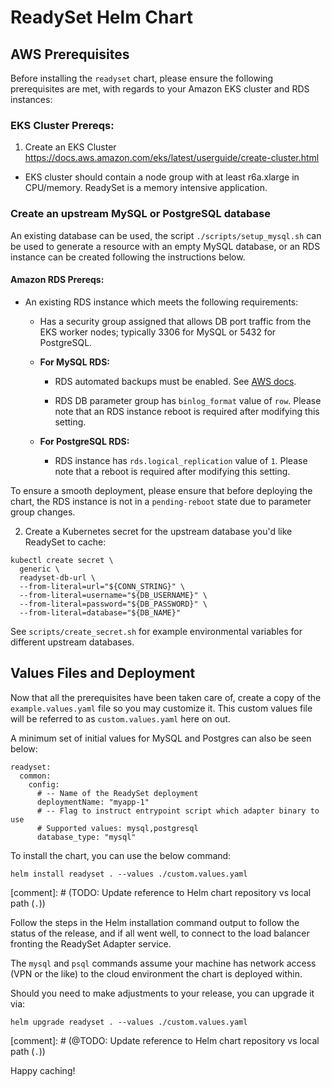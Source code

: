 # ReadySet Helm Chart

## AWS Prerequisites
Before installing the `readyset` chart, please ensure the following
prerequisites are met, with regards to your Amazon EKS cluster and RDS
instances:

### **EKS Cluster Prereqs:**

1. Create an EKS Cluster
https://docs.aws.amazon.com/eks/latest/userguide/create-cluster.html

* EKS cluster should contain a node group with at least r6a.xlarge in
  CPU/memory. ReadySet is a memory intensive application.

### Create an upstream MySQL or PostgreSQL database

An existing database can be used, the script `./scripts/setup_mysql.sh` can be
used to generate a resource with an empty MySQL database, or an RDS instance
can be created following the instructions below.

#### **Amazon RDS Prereqs:**

* An existing RDS instance which meets the following requirements:

  * Has a security group assigned that allows DB port traffic from the EKS
    worker nodes; typically 3306 for MySQL or 5432 for PostgreSQL.

  * **For MySQL RDS:**

    - RDS automated backups must be enabled. See [AWS docs](https://docs.aws.amazon.com/AmazonRDS/latest/UserGuide/USER_WorkingWithAutomatedBackups.html#USER_WorkingWithAutomatedBackups.Enabling).

    - RDS DB parameter group has `binlog_format` value of `row`. Please note
      that an RDS instance reboot is required after modifying this setting.

  * **For PostgreSQL RDS:**

    - RDS instance has `rds.logical_replication` value of `1`.  Please note
      that a reboot is required after modifying this setting.

To ensure a smooth deployment, please ensure that before deploying the chart,
the RDS instance is not in a `pending-reboot` state due to parameter group
changes.

2. Create a Kubernetes secret for the upstream database you'd like ReadySet to cache:

```
kubectl create secret \
  generic \
  readyset-db-url \
  --from-literal=url="${CONN_STRING}" \
  --from-literal=username="${DB_USERNAME}" \
  --from-literal=password="${DB_PASSWORD}" \
  --from-literal=database="${DB_NAME}"

```

See `scripts/create_secret.sh` for example environmental variables for
different upstream databases.

## Values Files and Deployment

Now that all the prerequisites have been taken care of, create a copy of the
`example.values.yaml` file so you may customize it. This custom values file
will be referred to as `custom.values.yaml` here on out.

A minimum set of initial values for MySQL and Postgres can also be seen below:

```
readyset:
  common:
    config:
      # -- Name of the ReadySet deployment
      deploymentName: "myapp-1"
      # -- Flag to instruct entrypoint script which adapter binary to use
      # Supported values: mysql,postgresql
      database_type: "mysql"
```

To install the chart, you can use the below command:

```
helm install readyset . --values ./custom.values.yaml
```

[comment]: # (TODO:  Update reference to Helm chart repository vs local path (`.`))

Follow the steps in the Helm installation command output to follow the status
of the release, and if all went well, to connect to the load balancer fronting
the ReadySet Adapter service.

The `mysql` and `psql` commands assume your machine has network access (VPN or
the like) to the cloud environment the chart is deployed within.

Should you need to make adjustments to your release, you can upgrade it via:

`helm upgrade readyset . --values ./custom.values.yaml`

[comment]: # (@TODO:  Update reference to Helm chart repository vs local path (`.`))

Happy caching!
